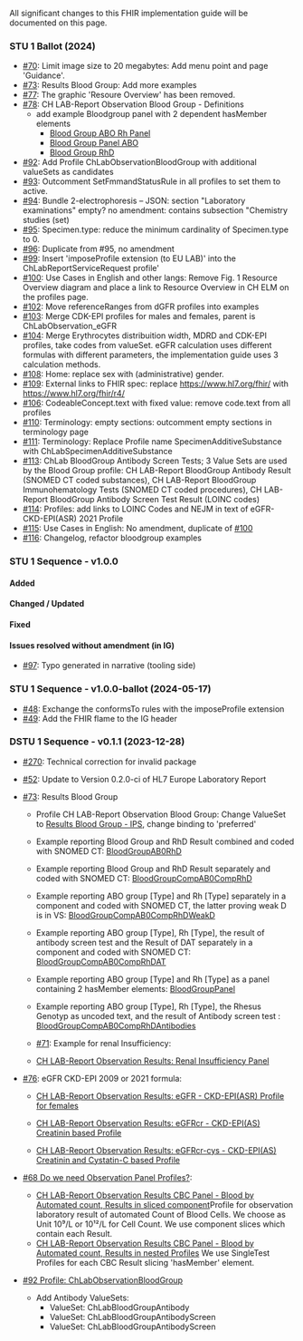 All significant changes to this FHIR implementation guide will be documented on this page.
### STU 1 Ballot (2024)

* [#70](https://github.com/hl7ch/ch-lab-report/issues/70): Limit image size to 20 megabytes: Add menu point and page 'Guidance'.
* [#73](https://github.com/hl7ch/ch-lab-report/issues/73): Results Blood Group: Add more examples
* [#77](https://github.com/hl7ch/ch-lab-report/issues/77): The graphic 'Resoure Overview' has been removed.
* [#78](https://github.com/hl7ch/ch-lab-report/issues/78): CH LAB-Report Observation Blood Group - Definitions
  * add example Bloodgroup panel with 2 dependent hasMember elements
    * [Blood Group ABO Rh Panel](https://build.fhir.org/ig/hl7ch/ch-lab-report/Observation-BloodGroupPanel.html)
    * [Blood Group Panel ABO](https://build.fhir.org/ig/hl7ch/ch-lab-report/Observation-BloodGroupABO.html)
    * [Blood Group RhD](https://build.fhir.org/ig/hl7ch/ch-lab-report/Observation-BloodGroupRh.html)
* [#92](https://github.com/hl7ch/ch-lab-report/issues/92): Add Profile ChLabObservationBloodGroup with additional valueSets as candidates
* [#93](https://github.com/hl7ch/ch-lab-report/issues/93): Outcomment SetFmmandStatusRule in all profiles to set them to active.
* [#94](https://github.com/hl7ch/ch-lab-report/issues/94): Bundle 2-electrophoresis – JSON: section "Laboratory examinations" empty? no amendment: contains subsection "Chemistry studies (set)
* [#95](https://github.com/hl7ch/ch-lab-report/issues/95): Specimen.type: reduce the minimum cardinality of Specimen.type to 0.
* [#96](https://github.com/hl7ch/ch-lab-report/issues/96): Duplicate from #95, no amendment
* [#99](https://github.com/hl7ch/ch-lab-report/issues/99): Insert 'imposeProfile extension (to EU LAB)' into the ChLabReportServiceRequest profile'
* [#100](https://github.com/hl7ch/ch-lab-report/issues/100): Use Cases in English and other langs: Remove Fig. 1 Resource Overview diagram and place a link to Resource Overview in CH ELM on the profiles page.
* [#102](https://github.com/hl7ch/ch-lab-report/issues/102): Move referenceRanges from dGFR profiles into examples
* [#103](https://github.com/hl7ch/ch-lab-report/issues/103): Merge CDK-EPI profiles for males and females, parent is ChLabObservation_eGFR
* [#104](https://github.com/hl7ch/ch-lab-report/issues/104): Merge Erythrocytes distribuition width, MDRD and CDK-EPI profiles, take codes from valueSet. eGFR calculation uses different formulas with different parameters, the implementation guide uses 3 calculation methods.
* [#108](https://github.com/hl7ch/ch-lab-report/issues/108): Home: replace sex with (administrative) gender.
* [#109](https://github.com/hl7ch/ch-lab-report/issues/109): External links to FHIR spec: replace https://www.hl7.org/fhir/ with https://www.hl7.org/fhir/r4/
* [#106](https://github.com/hl7ch/ch-lab-report/issues/106): CodeableConcept.text with fixed value: remove code.text from all profiles
* [#110](https://github.com/hl7ch/ch-lab-report/issues/110): Terminology: empty sections: outcomment empty sections in terminology page
* [#111](https://github.com/hl7ch/ch-lab-report/issues/111): Terminology: Replace Profile name SpecimenAdditiveSubstance with ChLabSpecimenAdditiveSubstance
* [#113](https://github.com/hl7ch/ch-lab-report/issues/113): ChLab BloodGroup Antibody Screen Tests; 3 Value Sets are used by the Blood Group profile: CH LAB-Report BloodGroup Antibody Result (SNOMED CT coded substances), CH LAB-Report BloodGroup Immunohematology Tests (SNOMED CT coded procedures), CH LAB-Report BloodGroup Antibody Screen Test Result (LOINC codes)
* [#114](https://github.com/hl7ch/ch-lab-report/issues/114): Profiles: add links to LOINC Codes and NEJM in text of eGFR-CKD-EPI(ASR) 2021 Profile
* [#115](https://github.com/hl7ch/ch-lab-report/issues/115): Use Cases in English: No amendment, duplicate of [#100](https://github.com/hl7ch/ch-lab-report/issues/100)
* [#116](https://github.com/hl7ch/ch-lab-report/issues/116): Changelog, refactor bloodgroup examples

### STU 1 Sequence - v1.0.0

#### Added

#### Changed / Updated


#### Fixed


#### Issues resolved without amendment (in IG)

* [#97](https://github.com/hl7ch/ch-lab-report/issues/97): Typo generated in narrative (tooling side)

### STU 1 Sequence - v1.0.0-ballot (2024-05-17)

* [#48](https://github.com/hl7ch/ch-lab-report/issues/48): Exchange the conformsTo rules with the imposeProfile extension
* [#49](https://github.com/hl7ch/ch-lab-report/issues/49): Add the FHIR flame to the IG header

### DSTU 1 Sequence - v0.1.1 (2023-12-28)

* [#270](https://github.com/hl7ch/ch-core/issues/270): Technical correction for invalid package
* [#52](https://github.com/hl7ch/ch-lab-report/issues/52): Update to Version 0.2.0-ci of HL7 Europe Laboratory Report

* [#73](https://github.com/hl7ch/ch-lab-report/issues/73): Results Blood Group
  * Profile CH LAB-Report Observation Blood Group: Change ValueSet to [Results Blood Group - IPS](http://hl7.org/fhir/uv/ips/ValueSet/results-blood-group-uv-ips), change binding to 'preferred'
  * Example reporting Blood Group and RhD Result combined and coded with SNOMED CT: [BloodGroupAB0RhD](https://build.fhir.org/ig/hl7ch/ch-lab-report/Observation-BloodGroupAB0RhD.html)
  * Example reporting Blood Group and RhD Result separately and coded with SNOMED CT: [BloodGroupCompAB0CompRhD](https://build.fhir.org/ig/hl7ch/ch-lab-report/Observation-BloodGroupCompAB0CompRhD.html)

  * Example reporting ABO group [Type] and Rh [Type] separately in a component and coded with SNOMED CT, the latter proving weak D is in VS: [BloodGroupCompAB0CompRhDWeakD](https://build.fhir.org/ig/hl7ch/ch-lab-report/Observation-BloodGroupCompAB0CompRhDWeakD.html)

  * Example reporting ABO group [Type], Rh [Type], the result of antibody screen test and the Result of DAT separately in a component and coded with SNOMED CT: [BloodGroupCompAB0CompRhDAT](https://build.fhir.org/ig/hl7ch/ch-lab-report/Observation-BloodGroupCompAB0CompRhDAT.html)

  * Example reporting ABO group [Type] and Rh [Type] as a panel containing 2 hasMember elements: [BloodGroupPanel](https://build.fhir.org/ig/hl7ch/ch-lab-report/Observation-BloodGroupPanel.html)

  * Example reporting ABO group [Type], Rh [Type], the Rhesus Genotyp as uncoded text, and the result of Antibody screen test : [BloodGroupCompAB0CompRhDAntibodies](https://build.fhir.org/ig/hl7ch/ch-lab-report/Observation-BloodGroupCompAB0CompRhDAntibodies.html)

  * [#71](https://github.com/hl7ch/ch-lab-report/issues/71): Example for renal Insufficiency:
  * [CH LAB-Report Observation Results: Renal Insufficiency Panel](https://build.fhir.org/ig/hl7ch/ch-lab-report/StructureDefinition-ch-lab-observation-renal-insufficiency-panel.html)

* [#76](https://github.com/hl7ch/ch-lab-report/issues/76): eGFR CKD-EPI 2009 or 2021 formula:
  *  [CH LAB-Report Observation Results: eGFR - CKD-EPI(ASR) Profile for females](https://build.fhir.org/ig/hl7ch/ch-lab-report/StructureDefinition-ch-lab-observation-egfr.html)
  
    * [CH LAB-Report Observation Results: eGFRcr - CKD-EPI(AS) Creatinin based Profile](https://build.fhir.org/ig/hl7ch/ch-lab-report/StructureDefinition-ch-lab-observation-egfr-cr-ckd-epi-2021.html)
    * [CH LAB-Report Observation Results: eGFRcr-cys - CKD-EPI(AS) Creatinin and Cystatin-C based Profile](https://build.fhir.org/ig/hl7ch/ch-lab-report/StructureDefinition-ch-lab-observation-egfr-cr-cys-ckd-epi-2021.html)

* [#68 Do we need Observation Panel Profiles?](https://github.com/hl7ch/ch-lab-report/issues/68):
  * [CH LAB-Report Observation Results CBC Panel - Blood by Automated count, Results in sliced component](https://build.fhir.org/ig/hl7ch/ch-lab-report/StructureDefinition-ch-lab-observation-cbc.html)Profile for observation laboratory result of automated Count of Blood Cells. We choose as Unit 10⁹/L or 10¹²/L for Cell Count. We use component slices which contain each Result.
  * [CH LAB-Report Observation Results CBC Panel - Blood by Automated count, Results in nested Profiles](https://build.fhir.org/ig/hl7ch/ch-lab-report/StructureDefinition-ch-lab-observation-cbc-panel.html) We use SingleTest Profiles for each CBC Result slicing 'hasMember' element.

* [#92 Profile: ChLabObservationBloodGroup](https://github.com/hl7ch/ch-lab-report/issues/92)
  * Add Antibody ValueSets:
    * ValueSet: ChLabBloodGroupAntibody
    * ValueSet: ChLabBloodGroupAntibodyScreen
    * ValueSet: ChLabBloodGroupAntibodyScreen
